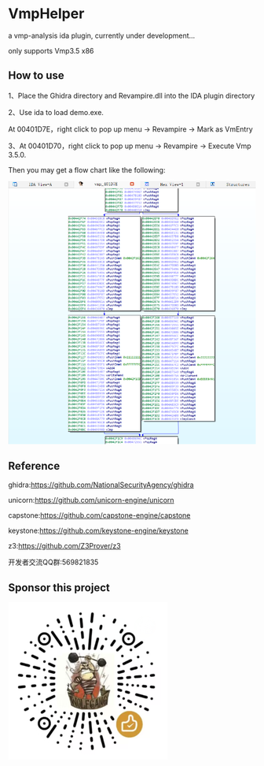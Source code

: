 # VmpHelper

a vmp-analysis ida plugin, currently under development...

only supports Vmp3.5 x86

## How to use

1、Place the Ghidra directory and Revampire.dll into the IDA plugin directory

2、Use ida to load demo.exe.

At 00401D7E，right click to pop up menu -> Revampire -> Mark as VmEntry

3、At 00401D70，right click to pop up menu -> Revampire -> Execute Vmp 3.5.0.

Then you may get a flow chart like the following:

![graph](graph.png)



## Reference

ghidra:https://github.com/NationalSecurityAgency/ghidra

unicorn:https://github.com/unicorn-engine/unicorn

capstone:https://github.com/capstone-engine/capstone

keystone:https://github.com/keystone-engine/keystone

z3:https://github.com/Z3Prover/z3

开发者交流QQ群:569821835

## Sponsor this project

![赞助](sponsor.png)

